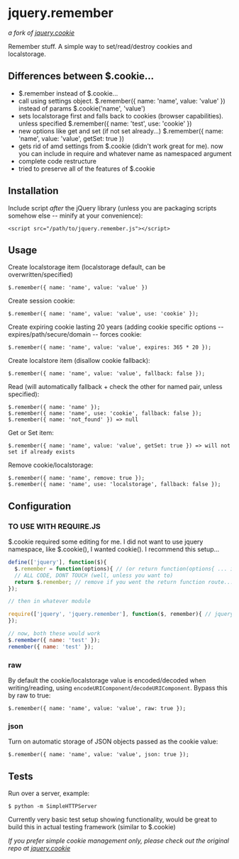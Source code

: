 # jquery.remember
*a fork of [jquery.cookie](https://github.com/carhartl/jquery-cookie)*

Remember stuff. A simple way to set/read/destroy cookies and localstorage.

## Differences between $.cookie...

+ $.remember instead of $.cookie...
+ call using settings object. $.remember({ name: 'name', value: 'value' }) instead of params $.cookie('name', 'value')
+ sets localstorage first and falls back to cookies (browser capabilities). unless specified $.remember({ name: 'test', use: 'cookie' })
+ new options like get and set (if not set already...) $.remember({ name: 'name', value: 'value', getSet: true })
+ gets rid of amd settings from $.cookie (didn't work great for me). now you can include in require and whatever name as namespaced argument
+ complete code restructure
+ tried to preserve all of the features of $.cookie

## Installation

Include script *after* the jQuery library (unless you are packaging scripts somehow else -- minify at your convenience):
    
    <script src="/path/to/jquery.remember.js"></script>

## Usage

Create localstorage item (localstorage default, can be overwritten/specified)

    $.remember({ name: 'name', value: 'value' })

Create session cookie:

    $.remember({ name: 'name', value: 'value', use: 'cookie' });

Create expiring cookie lasting 20 years (adding cookie specific options -- expires/path/secure/domain -- forces cookie:

    $.remember({ name: 'name', value: 'value', expires: 365 * 20 });

Create localstore item (disallow cookie fallback):

    $.remember({ name: 'name', value: 'value', fallback: false });

Read (will automatically fallback + check the other for named pair, unless specified):

    $.remember({ name: 'name' });
    $.remember({ name: 'name', use: 'cookie', fallback: false });
    $.remember({ name: 'not_found' }) => null

Get or Set item:

    $.remember({ name: 'name', value: 'value', getSet: true }) => will not set if already exists

Remove cookie/localstorage:

    $.remember({ name: 'name', remove: true });
    $.remember({ name: 'name', use: 'localstorage', fallback: false });

## Configuration

### TO USE WITH REQUIRE.JS

$.cookie required some editing for me. I did not want to use jquery namespace, like $.cookie(), I wanted cookie(). I recommend this setup...

```javascript
define(['jquery'], function($){
  $.remember = function(options){ // (or return function(options{ ... if you want to avoid jquery namespace entirely)
  // ALL CODE, DONT TOUCH (well, unless you want to)
  return $.remember; // remove if you went the return function route...
});

// then in whatever module

require(['jquery', 'jquery.remember'], function($, remember){ // jquery not required here...but figured you probably will have it
});

// now, both these would work
$.remember({ name: 'test' });
remember({ name: 'test' });
```

### raw

By default the cookie/localstorage value is encoded/decoded when writing/reading, using `encodeURIComponent`/`decodeURIComponent`. Bypass this by raw to true:

    $.remember({ name: 'name', value: 'value', raw: true });

### json

Turn on automatic storage of JSON objects passed as the cookie value:

    $.remember({ name: 'name', value: 'value', json: true });


## Tests

Run over a server, example:

    $ python -m SimpleHTTPServer

Currently very basic test setup showing functionality, would be great to build this in actual testing framework (similar to $.cookie)

*If you prefer simple cookie management only, please check out the original repo at [jquery.cookie](https://github.com/carhartl/jquery-cookie)*
